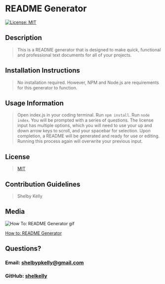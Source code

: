 
# README Generator
[![License: MIT](https://img.shields.io/badge/License-MIT-yellow.svg)](https://opensource.org/licenses/MIT)

## Description
>This is a README generator that is designed to make quick, functional and professional text documents for all of your projects.

## Installation Instructions
>No installation required. However, NPM and Node.js are requirements for this generator to function.

## Usage Information
>Open index.js in your coding terminal. Run `npm install`. Run `node index`. You will be prompted with a series of questions. The license input has multiple options, which you will need to use your up and down arrow keys to scroll, and your spacebar for selection. Upon completion, a README will be generated and ready for use or editing. Running this process again will overwrite your previous input.

## License
>[MIT](https://opensource.org/licenses/MIT)

## Contribution Guidelines
>Shelby Kelly

## Media
![How To: README Generator gif](https://github.com/shelkelly/READMEcreation/blob/master/howtoreadmegif.gif?raw=true)

[How to: README Generator](https://drive.google.com/file/d/1Z2PW_B5lVH5G5hFk_O34sWxonW9TidJD/view)

## Questions?
### Email: shelbypkelly@gmail.com
### GitHub: [shelkelly](github.com/shelkelly)
